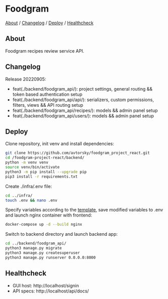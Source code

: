 # Foodgram

[About](#about) /
[Changelog](#changelog) /
[Deploy](#deploy) /
[Healthcheck](#healthcheck)

## About
Foodgram recipes review service API.

## Changelog
Release 20220905:
* feat(./backend/foodgram_api/): project settings, general routing && token based authentication setup
* feat(./backend/foodgram_api/api/): serializers, custom permissions, filters, views && API routing setup
* feat(./backend/foodgram_api/recipes/): models && admin panel setup
* feat(./backend/foodgram_api/users/): models && admin panel setup

## Deploy
Clone repository, init venv and install dependencies:

```bash
git clone https://github.com/avtorsky/foodgram_project_react.git
cd /foodgram-project-react/backend/
python -m venv venv
source venv/bin/activate
python3 -m pip install --upgrade pip
pip3 install -r requirements.txt
```

Create ./infra/.env file:

```bash
cd ../infra/
touch .env && nano .env
```

Specify variables according to the [template](https://github.com/avtorsky/foodgram_project_react/blob/master/infra/.env.template), save modified variables to .env and launch nginx container with frontend:

```bash
docker-compose up -d --build nginx
```

Switch to backend directory and launch backend app:

```bash
cd ../backend/foodgram_api/
python3 manage.py migrate
python3 manage.py createsuperuser
python3 manage.py runserver 0.0.0.0:8000
```

## Healthcheck
* GUI host: http://localhost/signin
* API specs: http://localhost/api/docs/

